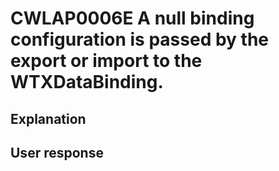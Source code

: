 # CWLAP0006E A null binding configuration is passed by the export or import to the WTXDataBinding.

## Explanation

## User response